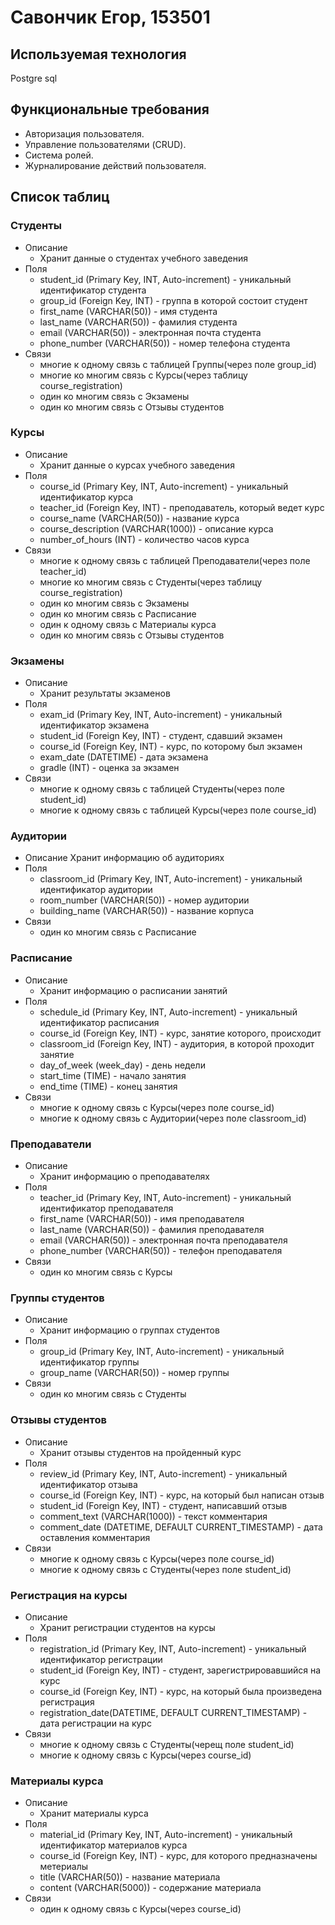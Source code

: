 # Савончик Егор, 153501
## Используемая технология
Postgre sql
## Функциональные требования
* Авторизация пользователя.
* Управление пользователями (CRUD).
* Система ролей.
* Журналирование  действий пользователя.
## Список таблиц
### Студенты
* Описание
  + Хранит данные о студентах учебного заведения
* Поля
  + student_id (Primary Key, INT, Auto-increment) - уникальный идентификатор студента
  + group_id (Foreign Key, INT) - группа в которой состоит студент
  + first_name (VARCHAR(50)) - имя студента
  + last_name (VARCHAR(50)) - фамилия студента
  + email (VARCHAR(50)) - электронная почта студента
  + phone_number (VARCHAR(50)) - номер телефона студента
* Связи
  + многие к одному связь с таблицей Группы(через поле group_id)
  + многие ко многим связь с Курсы(через таблицу course_registration)
  + один ко многим связь с Экзамены
  + один ко многим связь с Отзывы студентов
### Курсы
* Описание
  + Хранит данные о курсах учебного заведения
* Поля
  + course_id (Primary Key, INT, Auto-increment) - уникальный идентификатор курса
  + teacher_id (Foreign Key, INT) - преподаватель, который ведет курс
  + course_name (VARCHAR(50)) - название курса
  + course_description (VARCHAR(1000)) - описание курса
  + number_of_hours (INT) - количество часов курса
* Связи
  + многие к одному связь с таблицей Преподаватели(через поле teacher_id)
  + многие ко многим связь с Студенты(через таблицу course_registration)
  + один ко многим связь с Экзамены
  + один ко многим связь с Расписание
  + один к одному связь с Материалы курса
  + один ко многим связь с Отзывы студентов
### Экзамены
* Описание
  + Хранит результаты экзаменов
* Поля
  + exam_id (Primary Key, INT, Auto-increment) - уникальный идентификатор экзамена
  + student_id (Foreign Key, INT) - студент, сдавший экзамен
  + course_id (Foreign Key, INT) - курс, по которому был экзамен
  + exam_date (DATETIME) - дата экзамена
  + gradle (INT) - оценка за экзамен
* Связи
  + многие к одному связь с таблицей Студенты(через поле student_id)
  + многие к одному связь с таблицей Курсы(через поле course_id)
### Аудитории
* Описание
  Хранит информацию об аудиториях
* Поля
  + classroom_id (Primary Key, INT, Auto-increment) - уникальный идентификатор аудитории
  + room_number (VARCHAR(50)) - номер аудитории
  + building_name (VARCHAR(50)) - название корпуса
* Связи
  + один ко многим связь с Расписание
### Расписание
* Описание
  + Хранит информацию о расписании занятий
* Поля
  + schedule_id (Primary Key, INT, Auto-increment) - уникальный идентификатор расписания
  + course_id (Foreign Key, INT) - курс, занятие которого, происходит
  + classroom_id (Foreign Key, INT) - аудитория, в которой проходит занятие
  + day_of_week (week_day) - день недели
  + start_time (TIME) - начало занятия
  + end_time (TIME) - конец занятия
* Связи
  + многие к одному связь с Курсы(через поле course_id)
  + многие к одному связь с Аудитории(через поле classroom_id)
### Преподаватели
* Описание
  + Хранит информацию о преподавателях
* Поля
  + teacher_id (Primary Key, INT, Auto-increment) - уникальный идентификатор преподавателя
  + first_name (VARCHAR(50)) - имя преподавателя
  + last_name (VARCHAR(50)) - фамилия преподавателя
  + email (VARCHAR(50)) - электронная почта преподавателя
  + phone_number (VARCHAR(50)) - телефон преподавателя
* Связи
  + один ко многим связь с Курсы
### Группы студентов
* Описание
  + Хранит информацию о группах студентов
* Поля
  + group_id (Primary Key, INT, Auto-increment) - уникальный идентификатор группы
  + group_name (VARCHAR(50)) - номер группы
* Связи
  + один ко многим связь с Студенты
### Отзывы студентов
* Описание
  + Хранит отзывы студентов на пройденный курс
* Поля
  + review_id (Primary Key, INT, Auto-increment) - уникальный идентификатор отзыва
  + course_id (Foreign Key, INT) - курс, на который был написан отзыв
  + student_id (Foreign Key, INT) - студент, написавший отзыв
  + comment_text (VARCHAR(1000)) - текст комментария
  + comment_date (DATETIME, DEFAULT CURRENT_TIMESTAMP) - дата оставления комментария
* Связи
  + многие к одному связь с Курсы(через поле course_id)
  + многие к одному связь с Студенты(через поле student_id)
### Регистрация на курсы
* Описание
  + Хранит регистрации студентов на курсы
* Поля
  + registration_id (Primary Key, INT, Auto-increment) - уникальный идентификатор регистрации
  + student_id (Foreign Key, INT) - студент, зарегистрировавшийся на курс
  + course_id (Foreign Key, INT) - курс, на который была произведена регистрация
  + registration_date(DATETIME, DEFAULT CURRENT_TIMESTAMP) - дата регистрации на курс 
* Связи
  + многие к одному связь с Студенты(черещ поле student_id)
  + многие к одному связь с Курсы(через course_id)
### Материалы курса
* Описание
  + Хранит материалы курса
* Поля
  + material_id (Primary Key, INT, Auto-increment) - уникальный идентификатор материалов курса
  + course_id (Foreign Key, INT) - курс, для которого предназначены метериалы
  + title (VARCHAR(50)) - название материала
  + content (VARCHAR(5000)) - содержание материала
* Связи
  + один к одному связь с Курсы(через course_id)

